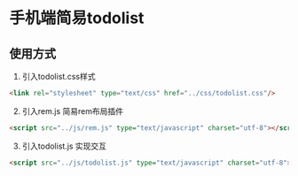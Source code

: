 # 手机端简易todolist
## 使用方式
1. 引入todolist.css样式

  ```html
  <link rel="stylesheet" type="text/css" href="../css/todolist.css"/>
  ```

2. 引入rem.js 简易rem布局插件

  ```html
  <script src="../js/rem.js" type="text/javascript" charset="utf-8"></script>
  ```

3. 引入todolist.js 实现交互

  ```html
  <script src="../js/todolist.js" type="text/javascript" charset="utf-8"></script>
